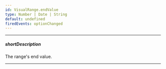 ```yaml
---
id: VisualRange.endValue
type: Number | Date | String
default: undefined
firedEvents: optionChanged
---
```

---
##### shortDescription
The range's end value.

---
